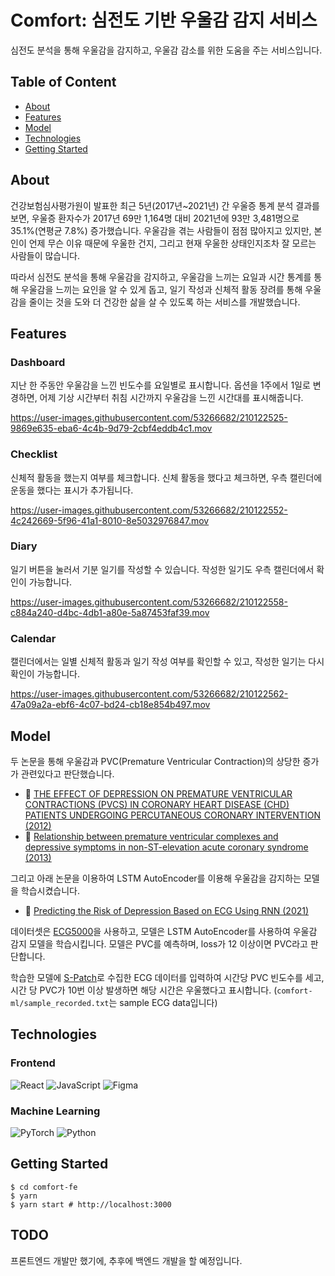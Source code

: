 # Comfort: 심전도 기반 우울감 감지 서비스

심전도 분석을 통해 우울감을 감지하고, 우울감 감소를 위한 도움을 주는 서비스입니다.

## Table of Content

- [About](#about)
- [Features](#features)
- [Model](#model)
- [Technologies](#technologies) <!-- - [Architecture](#architecture) -->
- [Getting Started](#getting-started)

## About

건강보험심사평가원이 발표한 최근 5년(2017년~2021년) 간 우울증 통계 분석 결과를 보면, 우울증 환자수가 2017년 69만 1,164명 대비 2021년에 93만 3,481명으로 35.1%(연평균 7.8%) 증가했습니다. 우울감을 겪는 사람들이 점점 많아지고 있지만, 본인이 언제 무슨 이유 때문에 우울한 건지, 그리고 현재 우울한 상태인지조차 잘 모르는 사람들이 많습니다.

따라서 심전도 분석을 통해 우울감을 감지하고, 우울감을 느끼는 요일과 시간 통계를 통해 우울감을 느끼는 요인을 알 수 있게 돕고, 일기 작성과 신체적 활동 장려를 통해 우울감을 줄이는 것을 도와 더 건강한 삶을 살 수 있도록 하는 서비스를 개발했습니다.

## Features

### Dashboard

지난 한 주동안 우울감을 느낀 빈도수를 요일별로 표시합니다. 옵션을 1주에서 1일로 변경하면, 어제 기상 시간부터 취침 시간까지 우울감을 느낀 시간대를 표시해줍니다.

https://user-images.githubusercontent.com/53266682/210122525-9869e635-eba6-4c4b-9d79-2cbf4eddb4c1.mov

### Checklist

신체적 활동을 했는지 여부를 체크합니다. 신체 활동을 했다고 체크하면, 우측 캘린더에 운동을 했다는 표시가 추가됩니다.

https://user-images.githubusercontent.com/53266682/210122552-4c242669-5f96-41a1-8010-8e5032976847.mov

### Diary

일기 버튼을 눌러서 기분 일기를 작성할 수 있습니다. 작성한 일기도 우측 캘린더에서 확인이 가능합니다.

https://user-images.githubusercontent.com/53266682/210122558-c884a240-d4bc-4db1-a80e-5a87453faf39.mov


### Calendar

캘린더에서는 일별 신체적 활동과 일기 작성 여부를 확인할 수 있고, 작성한 일기는 다시 확인이 가능합니다.

https://user-images.githubusercontent.com/53266682/210122562-47a09a2a-ebf6-4c07-bd24-cb18e854b497.mov


## Model

두 논문을 통해 우울감과 PVC(Premature Ventricular Contraction)의 상당한 증가가 관련있다고 판단했습니다.
- 📄 [THE EFFECT OF DEPRESSION ON PREMATURE VENTRICULAR CONTRACTIONS (PVCS) IN CORONARY HEART DISEASE (CHD) PATIENTS UNDERGOING PERCUTANEOUS CORONARY INTERVENTION (2012)](https://heart.bmj.com/content/98/Suppl_2/E150.3)
- 📄 [Relationship between premature ventricular complexes and depressive symptoms in non-ST-elevation acute coronary syndrome (2013)](https://www.ncbi.nlm.nih.gov/pmc/articles/PMC3760579/)

그리고 아래 논문을 이용하여 LSTM AutoEncoder를 이용해 우울감을 감지하는 모델을 학습시켰습니다.   
- 📄 [Predicting the Risk of Depression Based on ECG Using RNN (2021)](https://www.hindawi.com/journals/cin/2021/1299870/)

데이터셋은 [ECG5000](http://timeseriesclassification.com/description.php?Dataset=ECG5000)을 사용하고, 모델은 LSTM AutoEncoder를 사용하여 우울감 감지 모델을 학습시킵니다. 모델은 PVC를 예측하며, loss가 12 이상이면 PVC라고 판단합니다.

학습한 모델에 [S-Patch](https://www.wellysis.com/)로 수집한 ECG 데이터를 입력하여 시간당 PVC 빈도수를 세고, 시간 당 PVC가 10번 이상 발생하면 해당 시간은 우울했다고 표시합니다. (`comfort-ml/sample_recorded.txt`는 sample ECG data입니다)


## Technologies

### Frontend
![React](https://img.shields.io/badge/react-%2361DAFB.svg?style=for-the-badge&logo=react&logoColor=white)
![JavaScript](https://img.shields.io/badge/javascript-%23F7DF1E.svg?style=for-the-badge&logo=javascript&logoColor=white)
![Figma](https://img.shields.io/badge/figma-%23F24E1E.svg?style=for-the-badge&logo=figma&logoColor=white)

### Machine Learning
![PyTorch](https://img.shields.io/badge/PyTorch-%23EE4C2C.svg?style=for-the-badge&logo=PyTorch&logoColor=white)
![Python](https://img.shields.io/badge/python-%233776AB.svg?style=for-the-badge&logo=python&logoColor=white)


<!-- ## Architecture -->


## Getting Started

```
$ cd comfort-fe
$ yarn
$ yarn start # http://localhost:3000
```

## TODO

프론트엔드 개발만 했기에, 추후에 백엔드 개발을 할 예정입니다.
